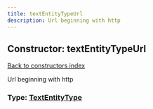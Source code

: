```yaml
---
title: textEntityTypeUrl
description: Url beginning with http
---
```

## Constructor: textEntityTypeUrl  
[Back to constructors index](index.md)



Url beginning with http




### Type: [TextEntityType](../types/TextEntityType.md)


